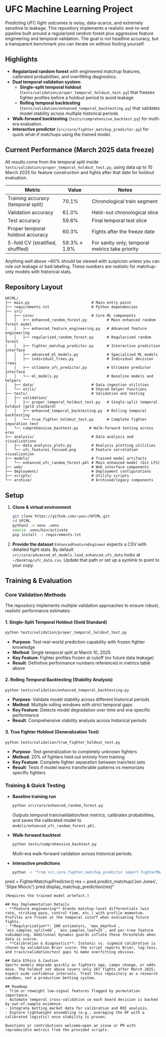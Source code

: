 # UFC Machine Learning Project

Predicting UFC fight outcomes is noisy, data-scarce, and extremely sensitive to leakage. This repository implements a realistic end-to-end pipeline built around a regularized random forest plus aggressive feature engineering and temporal validation. The goal is not headline accuracy, but a transparent benchmark you can iterate on without fooling yourself.

## Highlights
- **Regularized random forest** with engineered matchup features, calibrated probabilities, and overfitting diagnostics.
- **Dual temporal validation system**:
  - **Single-split temporal holdout** (`tests/validation/proper_temporal_holdout_test.py`) that freezes fighter profiles before a holdout period to avoid leakage
  - **Rolling temporal backtesting** (`tests/validation/enhanced_temporal_backtesting.py`) that validates model stability across multiple historical periods
- **Walk-forward backtesting** (`tests/comprehensive_backtest.py`) for multi-era evaluation.
- **Interactive predictor** (`src/core/fighter_matchup_predictor.py`) for quick what-if matchups using the trained model.

## Current Performance (March 2025 data freeze)
All results come from the temporal split inside `tests/validation/proper_temporal_holdout_test.py`, using data up to 10 March 2025 for feature construction and fights after that date for holdout evaluation.

| Metric                                   | Value  | Notes |
|------------------------------------------|--------|-------|
| Training accuracy (temporal split)       | 70.1%  | Chronological train segment |
| Validation accuracy                      | 61.0%  | Held-out chronological slice |
| Test accuracy                            | 59.6%  | Final temporal test slice |
| Proper temporal holdout accuracy         | 60.3%  | Fights after the freeze date |
| 5-fold CV (stratified, shuffled)         | 59.3% ± 1.9% | For sanity only; temporal metrics take priority |

Anything well above ~60% should be viewed with suspicion unless you can rule out leakage or bad labeling. These numbers are realistic for matchup-only models with historical stats.

## Repository Layout
```
UFCML/
├── main.py                            # Main entry point
├── requirements.txt                   # Python dependencies
├── src/
│   ├── core/                          # Core ML components
│   │   ├── enhanced_random_forest.py         # Main enhanced random forest model
│   │   ├── enhanced_feature_engineering.py   # Advanced feature engineering
│   │   ├── regularized_random_forest.py      # Regularized random forest
│   │   ├── fighter_matchup_predictor.py      # Interactive prediction interface
│   │   ├── advanced_ml_models.py             # Specialized ML models
│   │   ├── individual_trees.py               # Individual decision trees
│   │   ├── ultimate_ufc_predictor.py         # Ultimate predictor interface
│   │   └── ml_models.py                      # Baseline models and helpers
│   ├── data/                          # Data ingestion utilities
│   └── utils/                         # Shared helper functions
├── tests/                             # Validation and testing
│   ├── validation/
│   │   ├── proper_temporal_holdout_test.py   # Single-split temporal holdout (gold standard)
│   │   ├── enhanced_temporal_backtesting.py  # Rolling temporal backtesting
│   │   └── true_fighter_holdout_test.py      # Complete fighter separation test
│   └── comprehensive_backtest.py     # Walk-forward testing across eras
├── analysis/                          # Data analysis and visualizations
│   ├── data_analysis_plots.py         # Analysis plotting utilities
│   └── ufc_features_focused.png       # Feature correlation visualization
├── models/                            # Trained model artifacts
│   └── enhanced_ufc_random_forest.pkl # Main enhanced model (Git LFS)
├── web/                               # Web interface components
├── deployment/                        # Deployment configurations
├── scripts/                           # Utility scripts
└── archive/                           # Archived/legacy components
```

## Setup
1. **Clone & virtual environment**
   ```bash
   git clone https://github.com/<you>/UFCML.git
   cd UFCML
   python3 -m venv .venv
   source .venv/bin/activate
   pip install -r requirements.txt
   ```
2. **Provide the dataset**
   `EnhancedFeatureEngineer` expects a CSV with detailed fight stats. By default `src/core/advanced_ml_models.load_enhanced_ufc_data` looks at `~/Desktop/ufc_data.csv`. Update that path or set up a symlink to point to your copy.

## Training & Evaluation

### Core Validation Methods
The repository implements multiple validation approaches to ensure robust, realistic performance estimates:

#### 1. Single-Split Temporal Holdout (Gold Standard)
```bash
python tests/validation/proper_temporal_holdout_test.py
```
- **Purpose**: Test real-world prediction capability with frozen fighter knowledge
- **Method**: Single temporal split at March 10, 2025
- **Key Feature**: Fighter profiles frozen at cutoff (no future data leakage)
- **Result**: Definitive performance numbers referenced in metrics table above

#### 2. Rolling Temporal Backtesting (Stability Analysis)
```bash
python tests/validation/enhanced_temporal_backtesting.py
```
- **Purpose**: Validate model stability across different historical periods
- **Method**: Multiple rolling windows with strict temporal gaps
- **Key Feature**: Detects model degradation over time and era-specific performance
- **Result**: Comprehensive stability analysis across historical periods

#### 3. True Fighter Holdout (Generalization Test)
```bash
python tests/validation/true_fighter_holdout_test.py
```
- **Purpose**: Test generalization to completely unknown fighters
- **Method**: 20% of fighters held out entirely from training
- **Key Feature**: Complete fighter separation between train/test sets
- **Result**: Tests if model learns transferable patterns vs memorizes specific fighters

### Training & Quick Testing
- **Baseline training run**
  ```bash
  python src/core/enhanced_random_forest.py
  ```
  Outputs temporal train/validation/test metrics, calibrates probabilities, and saves the calibrated model to `models/enhanced_ufc_random_forest.pkl`.

- **Walk-forward backtest**
  ```bash
  python tests/comprehensive_backtest.py
  ```
  Multi-era walk-forward validation across historical periods.

- **Interactive predictions**
  ```bash
  python -c "from src.core.fighter_matchup_predictor import FighterMatchupPredictor
pred = FighterMatchupPredictor()
res = pred.predict_matchup('Jon Jones', 'Stipe Miocic')
pred.display_matchup_prediction(res)"
  ```
  (Requires the trained model artefact.)

## Key Implementation Details
- **Feature engineering** blends matchup-level differentials (win rate, striking pace, control time, etc.) with profile momentum. Profiles are frozen at the temporal cutoff when evaluating future fights.
- **Regularization**: 200 estimators, `max_depth=4`, `min_samples_split=60`, `min_samples_leaf=25`, and per-tree feature subsampling. Additional dynamic guards inflate these thresholds when data is scarce.
- **Calibration & diagnostics**: Isotonic vs. sigmoid calibration is chosen by validation Brier score; the script reports Brier, log-loss, and train/validation/test gaps to make overfitting obvious.

## Data Ethics & Caution
Sports models degrade quickly as fighters age, camps change, or odds move. The holdout set above covers only 267 fights after March 2025; expect wide confidence intervals. Treat this repository as a research sandbox, not a production betting system.

## Roadmap
- Trim or reweight low-signal features flagged by permutation importance.
- Automate temporal cross-validation so each board decision is backed by out-of-sample evidence.
- Integrate betting market data for calibration and ROI analysis.
- Explore lightweight ensembling (e.g., averaging the RF with a calibrated logistic) once stability is proven.

Questions or contributions welcome—open an issue or PR with reproducible metrics from the provided scripts.
